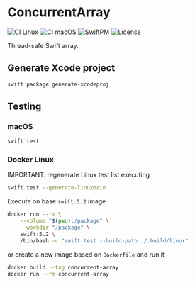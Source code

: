 # ConcurrentArray

![CI Linux](https://github.com/horothesun/ConcurrentArray/workflows/CI%20Linux/badge.svg)
![CI macOS](https://github.com/horothesun/ConcurrentArray/workflows/CI%20macOS/badge.svg)
[![SwiftPM](https://img.shields.io/badge/SwiftPM-Compatible-brightgreen.svg)](https://swift.org/package-manager/)
[![License](https://img.shields.io/cocoapods/l/ImmutableGraph.svg?style=flat)](http://cocoapods.org/pods/ImmutableGraph)

Thread-safe Swift array.

## Generate Xcode project

```bash
swift package generate-xcodeproj
```

## Testing

### macOS

```bash
swift test
```

### Docker Linux

IMPORTANT: regenerate Linux test list executing

```bash
swift test --generate-linuxmain
```

Execute on base `swift:5.2` image

```bash
docker run --rm \
    --volume "$(pwd):/package" \
    --workdir "/package" \
    swift:5.2 \
    /bin/bash -c "swift test --build-path ./.build/linux"
```

or create a new image based on `Dockerfile` and run it

```bash
docker build --tag concurrent-array .
docker run --rm concurrent-array
```
